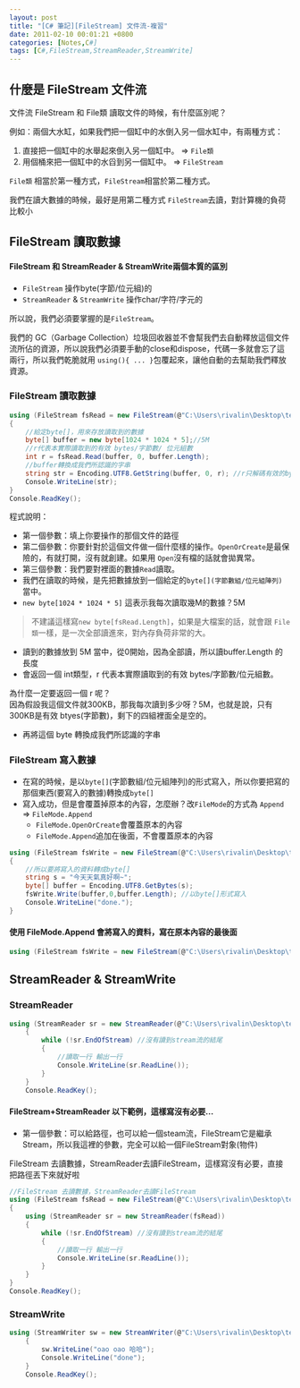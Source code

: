 ```yaml
---
layout: post
title: "[C# 筆記][FileStream] 文件流-複習"
date: 2011-02-10 00:01:21 +0800
categories: [Notes,C#]
tags: [C#,FileStream,StreamReader,StreamWrite]
---
```


## 什麼是 FileStream 文件流
文件流 FileStream 和 File類 讀取文件的時候，有什麼區別呢？  

例如：兩個大水缸，如果我們把一個缸中的水倒入另一個水缸中，有兩種方式：
1. 直接把一個缸中的水舉起來倒入另一個缸中。 => `File類`
2. 用個桶來把一個缸中的水舀到另一個缸中。 => `FileStream`


`File類` 相當於第一種方式，`FileStream`相當於第二種方式。

我們在讀大數據的時候，最好是用第二種方式 `FileStream`去讀，對計算機的負荷比較小

## FileStream 讀取數據

#### FileStream 和 StreamReader & StreamWrite兩個本質的區別
- `FileStream` 操作byte(字節/位元組)的
- `StreamReader` & `StreamWrite` 操作char/字符/字元的

所以說，我們必須要掌握的是`FileStream`。

我們的 GC（Garbage Collection）垃圾回收器並不會幫我們去自動釋放這個文件流所佔的資源，所以說我們必須要手動的close和dispose，代碼一多就會忘了這兩行，所以我們乾脆就用 `using(){ ... }`包覆起來，讓他自動的去幫助我們釋放資源。    


### FileStream 讀取數據

```c#
using (FileStream fsRead = new FileStream(@"C:\Users\rivalin\Desktop\temp.txt", FileMode.OpenOrCreate, FileAccess.Read))
{
    //給定byte[]，用來存放讀取到的數據
    byte[] buffer = new byte[1024 * 1024 * 5];//5M
    //r代表本實際讀取到的有效 bytes/字節數/ 位元組數
    int r = fsRead.Read(buffer, 0, buffer.Length);
    //buffer轉換成我們所認識的字串
    string str = Encoding.UTF8.GetString(buffer, 0, r); //r只解碼有效的bytes數
    Console.WriteLine(str);
}
Console.ReadKey();
```
程式說明：
- 第一個參數：填上你要操作的那個文件的路徑
- 第二個參數：你要針對於這個文件做一個什麼樣的操作。`OpenOrCreate`是最保險的，有就打開，沒有就創建。如果用 `Open`沒有檔的話就會拋異常。
- 第三個參數：我們要對裡面的數據`Read`讀取。
- 我們在讀取的時候，是先把數據放到一個給定的`byte[](字節數組/位元組陣列)` 當中。 
- `new byte[1024 * 1024 * 5]` 這表示我每次讀取幾M的數據？5M     
> 不建議這樣寫`new byte[fsRead.Length]`，如果是大檔案的話，就會跟 `File類`一樣，是一次全部讀進來，對內存負荷非常的大。

- 讀到的數據放到 5M 當中，從0開始，因為全部讀，所以讀buffer.Length 的長度
- 會返回一個 int類型，r 代表本實際讀取到的有效 bytes/字節數/位元組數。

為什麼一定要返回一個 r 呢？    
因為假設我這個文件就300KB，那我每次讀到多少呀？5M，也就是說，只有300KB是有效 btyes(字節數)，剩下的四組裡面全是空的。

- 再將這個 byte[](字節數組/位元組陣列) 轉換成我們所認識的字串


### FileStream 寫入數據
- 在寫的時候，是以`byte[]`(字節數組/位元組陣列)的形式寫入，所以你要把寫的那個東西(要寫入的數據)轉換成`byte[]`
- 寫入成功，但是會覆蓋掉原本的內容，怎麼辦？改`FileMode`的方式為 `Append` => `FileMode.Append`
    - `FileMode.OpenOrCreate`會覆蓋原本的內容
    - `FileMode.Append`追加在後面，不會覆蓋原本的內容

```c#
using (FileStream fsWrite = new FileStream(@"C:\Users\rivalin\Desktop\temp.txt", FileMode.OpenOrCreate, FileAccess.Write))
{
    //所以要將寫入的資料轉成byte[]
    string s = "今天天氣真好啊~";
    byte[] buffer = Encoding.UTF8.GetBytes(s);
    fsWrite.Write(buffer,0,buffer.Length); //以byte[]形式寫入
    Console.WriteLine("done.");
}
```
#### 使用 FileMode.Append 會將寫入的資料，寫在原本內容的最後面
```c#
using (FileStream fsWrite = new FileStream(@"C:\Users\rivalin\Desktop\temp.txt", FileMode.Append, FileAccess.Write)) { ... }
```
## StreamReader & StreamWrite
### StreamReader 
```c#
using (StreamReader sr = new StreamReader(@"C:\Users\rivalin\Desktop\temp.txt"))
    {
        while (!sr.EndOfStream) //沒有讀到stream流的結尾
        {
            //讀取一行 輸出一行
            Console.WriteLine(sr.ReadLine());
        }
    }
    Console.ReadKey();
```

#### FileStream+StreamReader 以下範例，這樣寫沒有必要...
- 第一個參數：可以給路徑，也可以給一個steam流，FileStream它是繼承Stream，所以我這裡的參數，完全可以給一個FileStream對象(物件)

FileStream 去讀數據，StreamReader去讀FileStream，這樣寫沒有必要，直接把路徑丟下來就好啦
```c#
//FileStream 去讀數據，StreamReader去讀FileStream
using (FileStream fsRead = new FileStream(@"C:\Users\rivalin\Desktop\temp.txt", FileMode.OpenOrCreate, FileAccess.Read)) //沒必要這樣寫，把path丟下去就可以了
{
    using (StreamReader sr = new StreamReader(fsRead))
    {
        while (!sr.EndOfStream) //沒有讀到stream流的結尾
        {
            //讀取一行 輸出一行
            Console.WriteLine(sr.ReadLine());
        }
    }
}
Console.ReadKey();
```

### StreamWrite

```c#
using (StreamWriter sw = new StreamWriter(@"C:\Users\rivalin\Desktop\temp.txt",true)) //加上true, 用Append追加，不會覆蓋原本的內容
    {
        sw.WriteLine("oao oao 哈哈");
        Console.WriteLine("done");
    }
    Console.ReadKey();
```